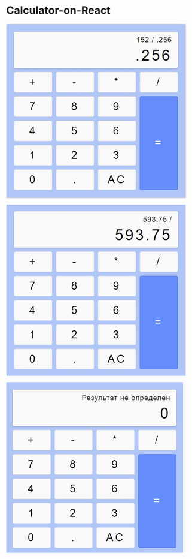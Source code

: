 # Calculator-on-React

![alt tag](https://github.com/egolegegit/Calculator-on-React/blob/main/screenshort/Screenshot%202021-09-07%20121103.jpg 'fig.1')

![alt tag](https://github.com/egolegegit/Calculator-on-React/blob/main/screenshort/Screenshot%202021-09-07%20121223.jpg 'fig.2')

![alt tag](https://github.com/egolegegit/Calculator-on-React/blob/main/screenshort/Screenshot%202021-09-07%20121245.jpg 'fig.3')